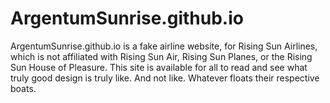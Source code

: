 # ArgentumSunrise.github.io
ArgentumSunrise.github.io is a fake airline website, for Rising Sun Airlines, which is not affiliated with Rising Sun Air, Rising Sun Planes, or the Rising Sun House of Pleasure. This site is available for all to read and see what truly good design is truly like. And not like. Whatever floats their respective boats.
